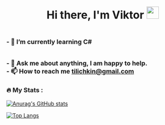 <h1 align="center">Hi there, I'm Viktor</a> 
<img src="https://github.com/blackcater/blackcater/raw/main/images/Hi.gif" height="32"/></h1>
<h3>      
<br>- 🌱 I’m currently learning С#    

<br>- 💬 Ask me about anything, I am happy to help. 
<br>- 📫 How to reach me tilichkin@gmail.com 
</h3>   
       
<!---
ViktarTilichkin/ViktarTilichkin is a ✨ special ✨ repository because its `README.md` (this file) appears on your GitHub profile.
You can click the Preview link to take a look at your changes.
--->
   
### :fire: My Stats : 

[![Anurag's GitHub stats](https://github-readme-stats.vercel.app/api?username=ViktarTilichkin)](https://github.com/anuraghazra/github-readme-stats)
  
[![Top Langs](https://github-readme-stats.vercel.app/api/top-langs/?username=ViktarTilichkin&layout=compact)](https://github.com/anuraghazra/github-readme-stats)
 
   
 
